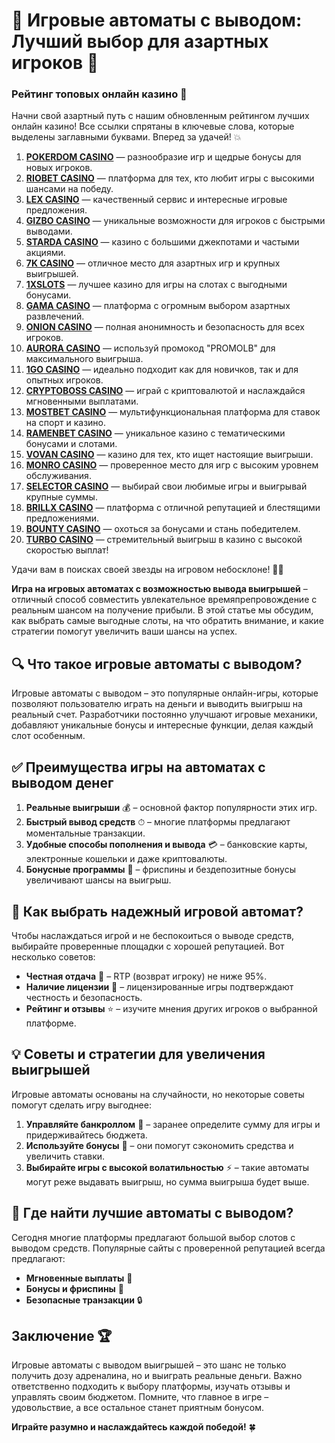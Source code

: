 # 🎰 Игровые автоматы с выводом: Лучший выбор для азартных игроков 🚀
### Рейтинг топовых онлайн казино 🎰

Начни свой азартный путь с нашим обновленным рейтингом лучших онлайн казино! Все ссылки спрятаны в ключевые слова, которые выделены заглавными буквами. Вперед за удачей! 💥

1. **[POKERDOM CASINO](https://brandplay.link/Bxg7SC7H)** — разнообразие игр и щедрые бонусы для новых игроков.
2. **[RIOBET CASINO](https://brandplay.link/dtx89f2L)** — платформа для тех, кто любит игры с высокими шансами на победу.
3. **[LEX CASINO](https://brandplay.link/2HFTmBc8)** — качественный сервис и интересные игровые предложения.
4. **[GIZBO CASINO](https://gizbo-tea02.com/c8e962e89)** — уникальные возможности для игроков с быстрыми выводами.
5. **[STARDA CASINO](https://brandplay.link/cpFQbWKn)** — казино с большими джекпотами и частыми акциями.
6. **[7K CASINO](https://brandplay.link/dd46bNgD)** — отличное место для азартных игр и крупных выигрышей.
7. **[1XSLOTS](https://brandplay.link/R4xfxqdm)** — лучшее казино для игры на слотах с выгодными бонусами.
8. **[GAMA CASINO](https://brandplay.link/zrZpLFTP)** — платформа с огромным выбором азартных развлечений.
9. **[ONION CASINO](https://obclk001-2d.top/click?offer_id=986&partner_id=10542&landing_id=1798&utm_medium=affiliate&sub_1=oncasino3)** — полная анонимность и безопасность для всех игроков.
10. **[AURORA CASINO](https://10trafic-stat2.com/click/668546566bcc6313411604c7/6766/15114/subaccount?promocode=PROMOLB)** — используй промокод "PROMOLB" для максимального выигрыша.
11. **[1GO CASINO](https://1go-ircp01.com/ce015f410)** — идеально подходит как для новичков, так и для опытных игроков.
12. **[CRYPTOBOSS CASINO](https://cryptobossc.online/d847bcfa9)** — играй с криптовалютой и наслаждайся мгновенными выплатами.
13. **[MOSTBET CASINO](https://ktbtis024ifqfn0mst.com/beQs)** — мультифункциональная платформа для ставок на спорт и казино.
14. **[RAMENBET CASINO](https://get.saltyram.com/ru/registration?apkpop=0&partner=p24970p3296034p5526)** — уникальное казино с тематическими бонусами и слотами.
15. **[VOVAN CASINO](https://vovan.site/d2375cf9b)** — казино для тех, кто ищет настоящие выигрыши.
16. **[MONRO CASINO](https://mnr-ircp01.com/c3ce72a2c)** — проверенное место для игр с высоким уровнем обслуживания.
17. **[SELECTOR CASINO](https://gosel.pl/SELVK)** — выбирай свои любимые игры и выигрывай крупные суммы.
18. **[BRILLX CASINO](https://brillx.pub/BRIVK)** — платформа с отличной репутацией и блестящими предложениями.
19. **[BOUNTY CASINO](https://bounty-casino.de/BOVK)** — охоться за бонусами и стань победителем.
20. **[TURBO CASINO](https://turbo-casino.pro/TURVK)** — стремительный выигрыш в казино с высокой скоростью выплат!

Удачи вам в поисках своей звезды на игровом небосклоне! 🌟🎲

**Игра на игровых автоматах с возможностью вывода выигрышей** – отличный способ совместить увлекательное времяпрепровождение с реальным шансом на получение прибыли. В этой статье мы обсудим, как выбрать самые выгодные слоты, на что обратить внимание, и какие стратегии помогут увеличить ваши шансы на успех.

## 🔍 Что такое игровые автоматы с выводом?

Игровые автоматы с выводом – это популярные онлайн-игры, которые позволяют пользователю играть на деньги и выводить выигрыш на реальный счет. Разработчики постоянно улучшают игровые механики, добавляют уникальные бонусы и интересные функции, делая каждый слот особенным.

## ✅ Преимущества игры на автоматах с выводом денег

1. **Реальные выигрыши** 💰 – основной фактор популярности этих игр.
2. **Быстрый вывод средств** ⏱ – многие платформы предлагают моментальные транзакции.
3. **Удобные способы пополнения и вывода** 💳 – банковские карты, электронные кошельки и даже криптовалюты.
4. **Бонусные программы** 🎁 – фриспины и бездепозитные бонусы увеличивают шансы на выигрыш.

## 🎲 Как выбрать надежный игровой автомат?

Чтобы наслаждаться игрой и не беспокоиться о выводе средств, выбирайте проверенные площадки с хорошей репутацией. Вот несколько советов:

- **Честная отдача** 🔄 – RTP (возврат игроку) не ниже 95%.
- **Наличие лицензии** 📜 – лицензированные игры подтверждают честность и безопасность.
- **Рейтинг и отзывы** ⭐ – изучите мнения других игроков о выбранной платформе.

## 💡 Советы и стратегии для увеличения выигрышей

Игровые автоматы основаны на случайности, но некоторые советы помогут сделать игру выгоднее:

1. **Управляйте банкроллом** 🧾 – заранее определите сумму для игры и придерживайтесь бюджета.
2. **Используйте бонусы** 🎉 – они помогут сэкономить средства и увеличить ставки.
3. **Выбирайте игры с высокой волатильностью** ⚡ – такие автоматы могут реже выдавать выигрыш, но сумма выигрыша будет выше.

## 🚀 Где найти лучшие автоматы с выводом?

Сегодня многие платформы предлагают большой выбор слотов с выводом средств. Популярные сайты с проверенной репутацией всегда предлагают:

- **Мгновенные выплаты** 💸
- **Бонусы и фриспины** 🎊
- **Безопасные транзакции** 🔒

## Заключение 🏆

Игровые автоматы с выводом выигрышей – это шанс не только получить дозу адреналина, но и выиграть реальные деньги. Важно ответственно подходить к выбору платформы, изучать отзывы и управлять своим бюджетом. Помните, что главное в игре – удовольствие, а все остальное станет приятным бонусом.

**Играйте разумно и наслаждайтесь каждой победой!** 🍀
